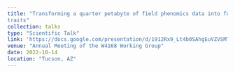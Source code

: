 ```yaml
---
title: "Transforming a quarter petabyte of field phenomics data into functional
traits"
collection: talks
type: "Scientific Talk"
link: 'https://docs.google.com/presentation/d/1912Rx9_Lt4b0SAhgEuVZVSMT9S0xN1-Id5pMF_pws_k/edit?usp=sharing'
venue: "Annual Meeting of the W4168 Working Group"
date: 2022-10-14
location: "Tucson, AZ"
---
```

